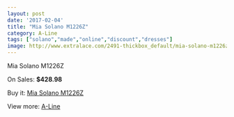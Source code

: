 ```yaml
---
layout: post
date: '2017-02-04'
title: "Mia Solano M1226Z"
category: A-Line
tags: ["solano","made","online","discount","dresses"]
image: http://www.extralace.com/2491-thickbox_default/mia-solano-m1226z.jpg
---
```

Mia Solano M1226Z

On Sales: **$428.98**
<a href="https://www.extralace.com/a-line/1177-mia-solano-m1226z.html"><amp-img layout="responsive" width="600" height="600" src="//www.extralace.com/2491-thickbox_default/mia-solano-m1226z.jpg" alt="Mia Solano M1226Z 0" /></a>
<a href="https://www.extralace.com/a-line/1177-mia-solano-m1226z.html"><amp-img layout="responsive" width="600" height="600" src="//www.extralace.com/2492-thickbox_default/mia-solano-m1226z.jpg" alt="Mia Solano M1226Z 1" /></a>
<a href="https://www.extralace.com/a-line/1177-mia-solano-m1226z.html"><amp-img layout="responsive" width="600" height="600" src="//www.extralace.com/2493-thickbox_default/mia-solano-m1226z.jpg" alt="Mia Solano M1226Z 2" /></a>

Buy it: [Mia Solano M1226Z](https://www.extralace.com/a-line/1177-mia-solano-m1226z.html "Mia Solano M1226Z")

View more: [A-Line](https://www.extralace.com/2-a-line "A-Line")